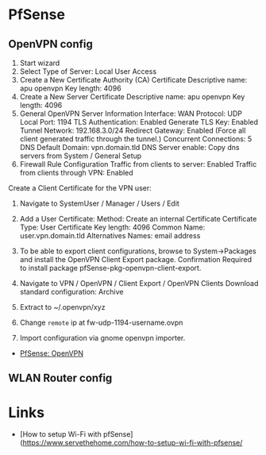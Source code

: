 # PfSense

## OpenVPN config

1. Start wizard
2. Select Type of Server: Local User Access
3. Create a New Certificate Authority (CA) Certificate
   Descriptive name: apu openvpn
   Key length: 4096
4. Create a New Server Certificate
   Descriptive name: apu openvpn
   Key length: 4096
5. General OpenVPN Server Information
   Interface: WAN
   Protocol: UDP
   Local Port: 1194
   TLS Authentication: Enabled
   Generate TLS Key: Enabled
   Tunnel Network: 192.168.3.0/24
   Redirect Gateway: Enabled
   (Force all client generated traffic through the tunnel.)
   Concurrent Connections: 5
   DNS Default Domain: vpn.domain.tld
   DNS Server enable: Copy dns servers from System / General Setup
6. Firewall Rule Configuration
   Traffic from clients to server: Enabled
   Traffic from clients through VPN: Enabled

Create a Client Certificate for the VPN user:

1. Navigate to SystemUser / Manager / Users / Edit 

2. Add a User Certificate:
   Method: Create an internal Certificate
   Certificate Type: User Certificate
   Key length: 4096
   Common Name: user.vpn.domain.tld
   Alternatives Names: email address

3. To be able to export client configurations, browse to System->Packages and install the OpenVPN Client Export package. Confirmation Required to install package pfSense-pkg-openvpn-client-export.

4. Navigate to VPN / OpenVPN / Client Export / OpenVPN Clients
   Download standard configuration: Archive

6. Extract to ~/.openvpn/xyz

7. Change `remote` ip at fw-udp-1194-username.ovpn

8. Import configuration via gnome openvpn importer.

* [PfSense: OpenVPN](https://doc.pfsense.org/index.php/Category:OpenVPN)

## WLAN Router config

# Links

* [How to setup Wi-Fi with pfSense](https://www.servethehome.com/how-to-setup-wi-fi-with-pfsense/
